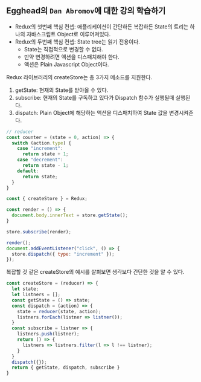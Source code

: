 ## Egghead의 `Dan Abromov`에 대한 강의 학습하기
- Redux의 첫번째 핵심 컨셉: 애플리케이션이 간단하든 복잡하든 State의 트리는 하나의 자바스크립트 Object로 이루어져있다.
- Redux의 두번째 핵심 컨셉: State tree는 읽기 전용이다.
    - State는 직접적으로 변경할 수 없다.
    - 만약 변경하려면 액션을 디스패치해야 한다.
    - 액션은 Plain Javascript Object이다.

Redux 라이브러리의 createStore는 총 3가지 메소드를 지원한다.
1. getState: 현재의 State를 받아올 수 있다.
2. subscribe: 현재의 State를 구독하고 있다가 Dispatch 함수가 실행될때 실행된다.
3. dispatch: Plain Object에 해당하는 액션을 디스패치하여 State 값을 변경시켜준다.

```js
// reducer
const counter = (state = 0, action) => {
  switch (action.type) {
    case "increment":
      return state + 1;
    case "decrement":
      return state - 1;
    default:
      return state;
  }
}

const { createStore } = Redux;

const render = () => {
  document.body.innerText = store.getState();
}

store.subscribe(render);

render();
document.addEventListener("click", () => {
  store.dispatch({ type: "increment" });
});
```

복잡할 것 같은 createStore의 예시를 살펴보면 생각보다 간단한 것을 알 수 있다.

```js
const createStore = (reducer) => {
  let state;
  let listners = [];
  const getState = () => state;
  const dispatch = (action) => {
    state = reducer(state, action);
    listners.forEach(listner => listner());
  }
  const subscribe = listner => {
    listners.push(listner);
    return () => {
      listners => listners.filter(l => l !== listner);
    }
  }
  dispatch({});
  return { getState, dispatch, subscribe }
}
```
